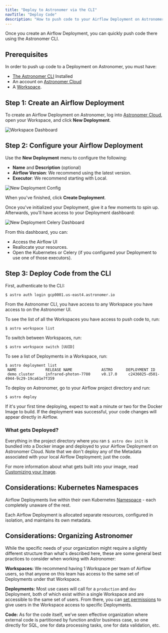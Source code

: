 ```yaml
---
title: "Deploy to Astronomer via the CLI"
navTitle: "Deploy Code"
description: "How to push code to your Airflow Deployment on Astronomer via the Astronomer CLI."
---
```


Once you create an Airflow Deployment, you can quickly push code there using the Astronomer CLI.

## Prerequisites

In order to push up code to a Deployment on Astronomer, you must have:

* [The Astronomer CLI](/docs/cloud/stable/develop/cli-quickstart/) Installed
* An account on [Astronomer Cloud](https://app.gcp0001.us-east4.astronomer.io/)
* A [Workspace](https://www.astronomer.io/docs/cloud/stable/deploy/manage-workspaces).

## Step 1: Create an Airflow Deployment

To create an Airflow Deployment on Astronomer, log into [Astronomer Cloud](https://app.gcp0001.us-east4.astronomer.io/), open your Workspace, and click **New Deployment**.

![Workspace Dashboard](https://assets2.astronomer.io/main/docs/deploying-code/v0.23-deployments.png)

## Step 2: Configure your Airflow Deployment

Use the **New Deployment** menu to configure the following:

* **Name** and **Description** (optional)
* **Airflow Version**: We recommend using the latest version.
* **Executor**: We recommend starting with Local.

![New Deployment Config](https://assets2.astronomer.io/main/docs/deploying-code/v0.23-new_deployment-config.png)

When you've finished, click **Create Deployment**.

Once you've initialized your Deployment, give it a few moments to spin up. Afterwards, you'll have access to your Deployment dashboard:

![New Deployment Celery Dashboard](https://assets2.astronomer.io/main/docs/deploying-code/v0.23-new_deployment-dashboard.png)

From this dashboard, you can:

- Access the Airflow UI
- Reallocate your resources.
- Open the Kubernetes or Celery (if you configured your Deployment to use one of those executors).


## Step 3: Deploy Code from the CLI

First, authenticate to the CLI:


```
$ astro auth login gcp0001.us-east4.astronomer.io
```


From the Astronomer CLI, you have access to any Workspace you have access to on the Astronomer UI.

To see the list of all the Workspaces you have access to push code to, run:

```
$ astro workspace list
```

To switch between Workspaces, run:

```
$ astro workspace switch [UUID]
```

To see a list of Deployments in a Workspace, run:

```
$ astro deployment list
 NAME             RELEASE NAME             ASTRO      DEPLOYMENT ID
 demo_cluster     infrared-photon-7780     v0.17.0     c2436025-d501-4944-9c29-19ca61e7f359
```

To deploy on Astronomer, go to your Airflow project directory and run:

```
$ astro deploy
```

If it's your first time deploying, expect to wait a minute or two for the Docker Image to build. If the deployment was successful, your code changes will appear directly in Airflow.

### What gets Deployed?

Everything in the project directory where you ran `$ astro dev init` is bundled into a Docker image and deployed to your Airflow Deployment on Astronomer Cloud. Note that we don't deploy any of the Metadata associated with your local Airflow Deployment; just the code.

For more information about what gets built into your image, read [Customizing your Image](/docs/cloud/stable/develop/customize-image/).

## Considerations: Kubernetes Namespaces

Airflow Deployments live within their own Kubernetes [Namespace](https://kubernetes.io/docs/concepts/overview/working-with-objects/namespaces/) - each completely unaware of the rest.

Each Airflow Deployment is allocated separate resources, configured in isolation, and maintains its own metadata.

## Considerations: Organizing Astronomer

While the specific needs of your organization might require a slightly different structure than what's described here, these are some general best practices to consider when working with Astronomer:

**Workspaces:** We recommend having 1 Workspace per team of Airflow users, so that anyone on this team has access to the same set of Deployments under that Workspace.

**Deployments:** Most use cases will call for a `production` and `dev` Deployment, both of which exist within a single Workspace and are accessible to the same set of users. From there, you can [set permissions](https://www.astronomer.io/docs/cloud/stable/manage-astronomer/workspace-permissions) to give users in the Workspace access to specific Deployments.

**Code:** As for the code itself, we’ve seen effective organization where external code is partitioned by function and/or business case, so one directly for SQL, one for data processing tasks, one for data validation, etc.
